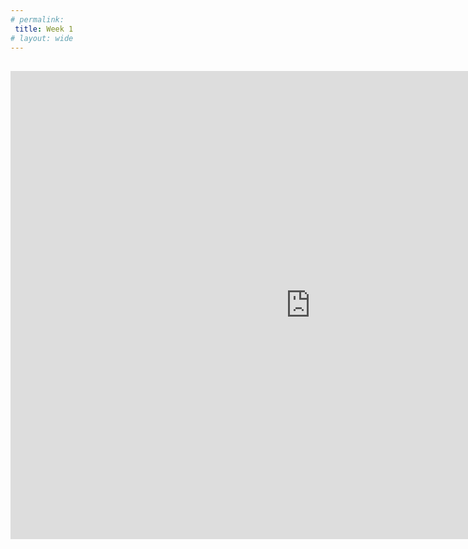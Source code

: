 ```yaml
---
# permalink: 
 title: Week 1
# layout: wide
---
```


## 

<iframe src="https://docs.google.com/presentation/d/e/2PACX-1vTmzPKK2KvTVGo018ZQuQROdJuWNlhhTj4xJRzPwX3GxCauZP-QC9itHfsySq6NvK8HUz3899opQy9l/embed?start=false&loop=true&delayms=10000" frameborder="0" width="960" height="749" allowfullscreen="true" mozallowfullscreen="true" webkitallowfullscreen="true"></iframe>

